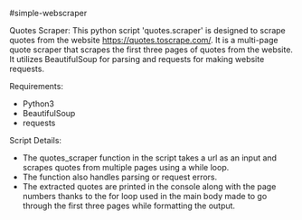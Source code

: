 #simple-webscraper

Quotes Scraper:
This python script 'quotes.scraper' is designed to scrape quotes from the website https://quotes.toscrape.com/. It is a multi-page quote scraper that scrapes the first three pages of quotes from the website. It utilizes BeautifulSoup for parsing and requests for making website requests.

Requirements:
- Python3
- BeautifulSoup
- requests

Script Details:
- The quotes_scraper function in the script takes a url as an input and scrapes quotes from multiple pages using a while loop.
- The function also handles parsing or request errors.
- The extracted quotes are printed in the console along with the page numbers thanks to the for loop used in the main body made to go through the first three pages while formatting the output.